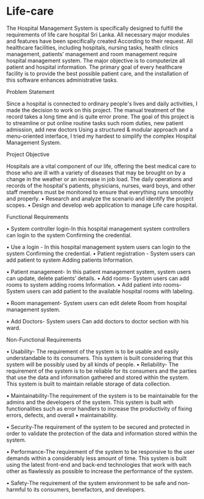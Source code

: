 # Life-care

The Hospital Management System is specifically designed to fulfill the requirements of life care hospital Sri Lanka. All necessary major modules and features have been specifically created According to their request. All healthcare facilities, including hospitals, nursing tasks, health clinics management, patients’ management and room management require hospital management system. The major objective is to computerize all patient and hospital information. The primary goal of every healthcare facility is to provide the best possible patient care, and the installation of this software enhances administrative tasks.

Problem Statement

Since a hospital is connected to ordinary people's lives and daily activities, I made the decision to work on this project.
The manual treatment of the record takes a long time and is quite error prone. The goal of this project is to streamline or put online routine tasks such room duties, new patient admission, add new doctors Using a structured & modular approach and a menu-oriented interface, I tried my hardest to simplify the complex Hospital Management System.

Project Objective

Hospitals are a vital component of our life, offering the best medical care to those who are ill with a variety of diseases that may be brought on by a change in the weather or an increase in job load. The daily operations and records of the hospital's patients, physicians, nurses, ward boys, and other staff members must be monitored to ensure that everything runs smoothly and properly.
•	Research and analyze the scenario and identify the project scopes.
•	Design and develop web application to manage Life care hospital. 

Functional Requirements

•	System controller login-In this hospital management system controllers can login to the system Confirming the credential.

•	Use a login - In this hospital management system users can login to the system Confirming the credential.
•	Patient registration - System users can add patient to system Adding patients Information.

•	Patient management- In this patient management system, system users can update, delete patients’ details. 
•	Add rooms- System users can add rooms to system adding rooms Information.
•	Add patient into rooms- System users can add patient to the available hospital rooms with labeling.

•	Room management- System users can edit delete Room from hospital management system.


•	Add Doctors- System users Can add doctors to doctor section with his ward.


Non-Functional Requirements

•	Usability- The requirement of the system is to be usable and easily understandable to its consumers. This system is built considering that this system will be possibly used by all kinds of people.
•	Reliability- The requirement of the system is to be reliable for its consumers and the parties that use the data and information gathered and stored within the system. This system is built to maintain reliable storage of data collection.

•	Maintainability-The requirement of the system is to be maintainable for the admins and the developers of the system. This system is built with functionalities such as error handlers to increase the productivity of fixing errors, defects, and overall
•	maintainability.

•	Security-The requirement of the system to be secured and protected in order to validate the protection of the data and information stored within the system.

•	Performance-The requirement of the system to be responsive to the user demands within a considerably less amount of time. This system is built using the latest front-end and back-end technologies that work with each other as flawlessly as possible to increase the performance of the system.

•	Safety-The requirement of the system environment to be safe and non-harmful to its consumers, benefactors, and developers.
